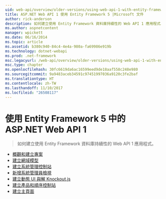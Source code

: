 ```yaml
---
uid: web-api/overview/older-versions/using-web-api-1-with-entity-framework-5/index
title: ASP.NET Web API 1 使用 Entity Framework 5 |Microsoft 文件
author: rick-anderson
description: 如何建立使用 Entity Framework 資料庫持續性的 Web API 1 應用程式。
ms.author: aspnetcontent
manager: wpickett
ms.date: 06/16/2014
ms.topic: article
ms.assetid: b380c940-84c4-4e4a-980a-fa69986e919b
ms.technology: dotnet-webapi
ms.prod: .net-framework
msc.legacyurl: /web-api/overview/older-versions/using-web-api-1-with-entity-framework-5
msc.type: chapter
ms.openlocfilehash: 30fc6619da6ac16599eed9de18aaf558c248e980
ms.sourcegitcommit: 9a9483aceb34591c97451997036a9120c3fe2baf
ms.translationtype: HT
ms.contentlocale: zh-TW
ms.lasthandoff: 11/10/2017
ms.locfileid: "26508117"
---
```

<a name="using-aspnet-web-api-1-with-entity-framework-5"></a>使用 Entity Framework 5 中的 ASP.NET Web API 1
====================
> 如何建立使用 Entity Framework 資料庫持續性的 Web API 1 應用程式。


- [概觀和建立專案](using-web-api-with-entity-framework-part-1.md)
- [建立網域模型](using-web-api-with-entity-framework-part-2.md)
- [建立系統管理控制站](using-web-api-with-entity-framework-part-3.md)
- [新增系統管理員檢視](using-web-api-with-entity-framework-part-4.md)
- [建立動態 UI 與解 Knockout.js](using-web-api-with-entity-framework-part-5.md)
- [建立產品和順序控制站](using-web-api-with-entity-framework-part-6.md)
- [建立主頁面](using-web-api-with-entity-framework-part-7.md)
